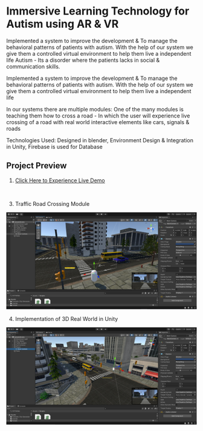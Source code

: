 # Immersive Learning Technology for Autism using AR & VR

Implemented a system to improve the development & To manage the behavioral patterns of patients with autism. With the help of our system we give them a controlled virtual environment to help them live a independent life
Autism - Its a disorder where the patients lacks in social & communication skills.

Implemented a system to improve the development & To manage the behavioral patterns of patients with autism. With the help of our system we give them a controlled virtual environment to help them live a independent life

In our systems there are multiple modules:
One of the many modules is teaching them how to cross a road - In which the user will experience live crossing of a road with real world interactive elements like cars, signals & roads

Technologies Used:
Designed in blender, Environment Design & Integration in Unity, Firebase is used for Database

## Project Preview

1. [Click Here to Experience Live Demo](https://youtu.be/IDG3-3CbOhg)
<br>
   
3. Traffic Road Crossing Module
  <img src="https://github.com/shubhamrokade277/AR-VR_Project_Atypical/blob/main/Assets/Screenshot%202024-08-27%20105421.png?raw=true" alt="Screenshot 2024-08-16 022101" width="700"/>

4. Implementation of 3D Real World in Unity
  <img src="https://github.com/shubhamrokade277/AR-VR_Project_Atypical/blob/main/Assets/Screenshot%202024-08-27%20105338.png?raw=true" alt="Screenshot 2024-08-16 022101" width="700"/>
